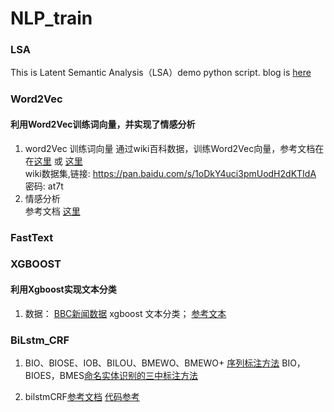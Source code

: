 # NLP_train

### LSA
This is Latent Semantic Analysis（LSA）demo python script. blog is [here](http://blog.csdn.net/SA14023053/article/details/51702052)

### Word2Vec
#### 利用Word2Vec训练词向量，并实现了情感分析
1. word2Vec 训练词向量
通过wiki百科数据，训练Word2Vec向量，参考文档在在[这里](https://zhuanlan.zhihu.com/p/82022962) 或 [这里](https://www.jianshu.com/p/ec27062bd453)<br>
wiki数据集,链接: https://pan.baidu.com/s/1oDkY4uci3pmUodH2dKTIdA  密码: at7t
2. 情感分析<br>
参考文档 [这里](https://github.com/AimeeLee77/senti_analysis)

### FastText


### XGBOOST
#### 利用Xgboost实现文本分类
1. 数据：
    [BBC新闻数据](https://www.kaggle.com/yufengdev/bbc-fulltext-and-category)
    xgboost 文本分类；
    [参考文本](https://zhuanlan.zhihu.com/p/77005593)
    
### BiLstm_CRF 
1. BIO、BIOSE、IOB、BILOU、BMEWO、BMEWO+ [序列标注方法](https://zhuanlan.zhihu.com/p/147537898)
   BIO，BIOES，BMES[命名实体识别的三中标注方法](https://blog.csdn.net/qq_44079295/article/details/96429667)
    
2. bilstmCRF[参考文档](https://blog.csdn.net/b285795298/article/details/102973148)
   [代码参考](https://github.com/Bigmai-1234/BILSTMCRF)
